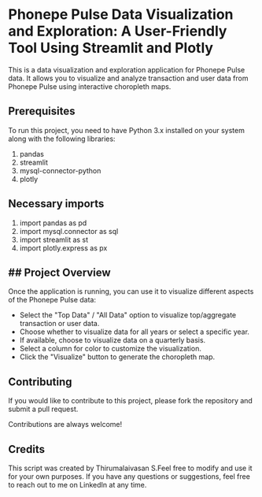 
# Phonepe Pulse Data Visualization and Exploration: A User-Friendly Tool Using Streamlit and Plotly

This is a data visualization and exploration application for Phonepe Pulse data. It allows you to visualize and analyze transaction and user data from Phonepe Pulse using interactive choropleth maps.





## Prerequisites
To run this project, you need to have Python 3.x installed on your system along with the following libraries:
1. pandas
2. streamlit
3. mysql-connector-python
4. plotly








## Necessary imports
1. import pandas as pd
2. import mysql.connector as sql
3. import streamlit as st
4. import plotly.express as px


## ## Project Overview
Once the application is running, you can use it to visualize different aspects of the Phonepe Pulse data:

- Select the "Top Data" / "All Data" option to visualize top/aggregate transaction or user data.
- Choose whether to visualize data for all years or select a specific year.
- If available, choose to visualize data on a quarterly basis.
- Select a column for color to customize the visualization.
- Click the "Visualize" button to generate the choropleth map.



## Contributing

If you would like to contribute to this project, please fork the repository and submit a pull request.

Contributions are always welcome!

## Credits
This script was created by Thirumalaivasan S.Feel free to modify and use it for your own purposes. If you have any questions or suggestions, feel free to reach out to me on LinkedIn at any time.
